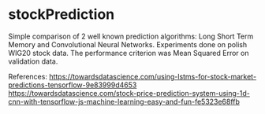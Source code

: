 # stockPrediction

Simple comparison of 2 well known prediction algorithms: Long Short Term Memory and Convolutional Neural Networks. 
Experiments done on polish WIG20 stock data. The performance criterion was Mean Squared Error on validation data.

References:
https://towardsdatascience.com/using-lstms-for-stock-market-predictions-tensorflow-9e83999d4653
https://towardsdatascience.com/stock-price-prediction-system-using-1d-cnn-with-tensorflow-js-machine-learning-easy-and-fun-fe5323e68ffb
